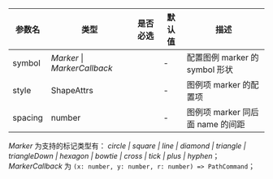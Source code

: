 | 参数名  | 类型                         | 是否必选 | 默认值 | 描述                             |
| ------- | ---------------------------- | -------- | ------ | -------------------------------- |
| symbol  | _Marker_ \| _MarkerCallback_ |          | -      | 配置图例 marker 的 symbol 形状   |
| style   | ShapeAttrs                   |          | -      | 图例项 marker 的配置项           |
| spacing | number                       |          | -      | 图例项 marker 同后面 name 的间距 |

_Marker_ 为支持的标记类型有： _circle | square | line | diamond | triangle | triangleDown | hexagon | bowtie | cross | tick | plus | hyphen_；
_MarkerCallback_ 为 `(x: number, y: number, r: number) => PathCommand`；

